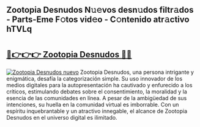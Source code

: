 ## Zootopia Desnudos N𝚞𝚎vos desn𝚞dos filtr𝚊dos - Parts-Eme F𝚘tos vid𝚎o - C𝚘ntenido atr𝚊ctivo hTVLq

# <h2><a href="http://mb34fz.tromn.icu/?c=Zootopia+Desnudos">🔗👉👉👉 Zootopia Desnudos 🔗🔗</a></h2>

[![Zootopia Desnudos nuevo](https://i.imgur.com/pEAQMta.gif)](http://mb34fz.tromn.icu/?c=Zootopia+Desnudos)
Zootopia Desnudos, una persona intrigante y enigmática, desafía la categorización simple. Su uso innovador de los medios digitales para la autopresentación ha cautivado y enfurecido a los críticos, estimulando debates sobre el consentimiento, la moralidad y la esencia de las comunidades en línea. A pesar de la ambigüedad de sus intenciones, su huella en la comunidad virtual es imborrable. Con un espíritu inquebrantable y un atractivo innegable, el alcance de Zootopia Desnudos en el universo digital es ilimitado.
